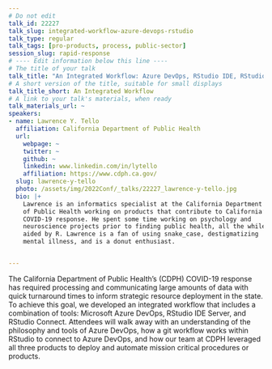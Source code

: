 ```yaml
---
# Do not edit
talk_id: 22227
talk_slug: integrated-workflow-azure-devops-rstudio
talk_type: regular
talk_tags: [pro-products, process, public-sector]
session_slug: rapid-response
# ---- Edit information below this line ----
# The title of your talk
talk_title: "An Integrated Workflow: Azure DevOps, RStudio IDE, RStudio Connect"
# A short version of the title, suitable for small displays
talk_title_short: An Integrated Workflow
# A link to your talk's materials, when ready
talk_materials_url: ~
speakers:
- name: Lawrence Y. Tello
  affiliation: California Department of Public Health
  url:
    webpage: ~
    twitter: ~
    github: ~
    linkedin: www.linkedin.com/in/lytello
    affiliation: https://www.cdph.ca.gov/
  slug: lawrence-y-tello
  photo: /assets/img/2022Conf/_talks/22227_lawrence-y-tello.jpg
  bio: |+
    Lawrence is an informatics specialist at the California Department
    of Public Health working on products that contribute to California’s
    COVID-19 response. He spent some time working on psychology and
    neuroscience projects prior to finding public health, all the while
    aided by R. Lawrence is a fan of using snake_case, destigmatizing
    mental illness, and is a donut enthusiast.


---
```


<!-- ABSTRACT ----
Please write abstract below. You may use simple markdown (links, code style, bold, italics)
-->

The California Department of Public Health’s (CDPH) COVID-19 response has
required processing and communicating large amounts of data with quick
turnaround times to inform strategic resource deployment in the state.
To achieve this goal, we developed an integrated workflow that includes a
combination of tools: Microsoft Azure DevOps, RStudio IDE Server, and RStudio
Connect. Attendees will walk away with an understanding of the philosophy and
tools of Azure DevOps, how a git workflow works within RStudio to connect to
Azure DevOps, and how our team at CDPH leveraged all three products to deploy
and automate mission critical procedures or products.
